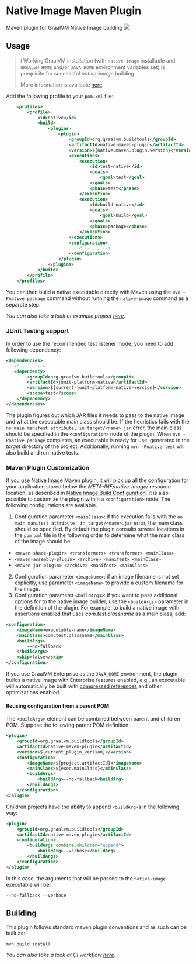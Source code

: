 # Native Image Maven Plugin
Maven plugin for GraalVM Native Image building
![](https://github.com/graalvm/native-image-build-tools/actions/workflows/native-maven-plugin.yml/badge.svg)

## Usage

> :information_source: Working GraalVM installation (with `native-image` installable and `GRAALVM_HOME` and/or `JAVA_HOME` environment variables set) is prequisite for successful *native-image* building.
>
> More information is available [here](../common/docs/GRAALVM_SETUP.md).


Add the following profile to your `pom.xml` file:

```xml
    <profiles>
        <profile>
            <id>native</id>
            <build>
                <plugins>
                    <plugin>
                        <groupId>org.graalvm.buildtools</groupId>
                        <artifactId>native-maven-plugin</artifactId>
                        <version>${native.maven.plugin.version}</version>
                        <executions>
                            <execution>
                                <id>test-native</id>
                                <goals>
                                    <goal>test</goal>
                                </goals>
                                <phase>test</phase>
                            </execution>
                            <execution>
                                <id>build-native</id>
                                <goals>
                                    <goal>build</goal>
                                </goals>
                                <phase>package</phase>
                            </execution>
                        </executions>
                        <configuration>
                            <!-- ... -->
                        </configuration>
                    </plugin>
                </plugins>
            </build>
        </profile>
    </profiles>
```

You can then build a native executable directly with Maven using the `mvn -Pnative package` command without running the `native-image` command as a separate step.

*You can also take a look at example project [here](../examples/maven).*

### JUnit Testing support
In order to use the recommended test listener mode, you need to add following dependency:

```xml
<dependencies>
   <!-- ... -->
   <dependency>
        <groupId>org.graalvm.buildtools</groupId>
        <artifactId>junit-platform-native</artifactId>
        <version>${current-junit-platform-native-version}</version>
        <scope>test</scope>
    </dependency>
</dependencies>
```

The plugin figures out which JAR files it needs to pass to the native image and
what the executable main class should be. If the heuristics fails with the `no main manifest attribute, in target/<name>.jar` error, the main class should be
specified in the `<configuration>` node of the plugin. When `mvn -Pnative package` completes, an executable is ready for use, generated in the _target_ directory of the project. Additionally, running `mvn -Pnative test` will also build and run native tests.

### Maven Plugin Customization

If you use Native Image Maven plugin, it will pick up all the configuration for your application stored below the  _META-INF/native-image/_ resource location, as described in [Native Image Build Configuration](https://www.graalvm.org/reference-manual/native-image/BuildConfiguration/).
It is also possible to customize the plugin within a
`<configuration>` node. The following configurations are available.

1. Configuration parameter `<mainClass>`: if the execution fails with the `no main manifest attribute, in target/<name>.jar` error, the main class should be specified. By default the plugin consults several locations in the  `pom.xml` file in the following order to determine what the main class of the image should be:
* `<maven-shade-plugin> <transformers> <transformer> <mainClass>`
* `<maven-assembly-plugin> <archive> <manifest> <mainClass>`
* `<maven-jar-plugin> <archive> <manifest> <mainClass>`
2. Configuration parameter `<imageName>`: if an image filename is not set explicitly, use parameter `<imageName>` to provide a custom filename for the image.
3. Configuration parameter `<buildArgs>`: if you want to pass additional options for to the native image builder, use the `<buildArgs>` parameter in the definition of the plugin. For example, to build a native image with assertions enabled that uses _com.test.classname_ as a main class, add:

```xml
<configuration>
    <imageName>executable-name</imageName>
    <mainClass>com.test.classname</mainClass>
    <buildArgs>
        --no-fallback
    </buildArgs>
    <skip>false</skip>
</configuration>
```

If you use GraalVM Enterprise as the `JAVA_HOME` environment, the plugin builds a native image with Enterprise features enabled, e.g., an executable will automatically be built with [compressed references](https://medium.com/graalvm/isolates-and-compressed-references-more-flexible-and-efficient-memory-management-for-graalvm-a044cc50b67e) and other optimizations enabled.

#### Reusing configuration from a parent POM

The `<buildArgs>` element can be combined between parent and children POM. Suppose the following parent POM definition:

```xml
<plugin>
    <groupId>org.graalvm.buildtools</groupId>
    <artifactId>native-maven-plugin</artifactId>
    <version>${current_plugin_version}</version>
    <configuration>
        <imageName>${project.artifactId}</imageName>
        <mainClass>${exec.mainClass}</mainClass>
        <buildArgs>
            <buildArg>--no-fallback<buildArg>
        </buildArgs>
    </configuration>
</plugin>
```

Children projects have the ability to append `<buildArg>`s in the following way:

```xml
<plugin>
    <groupId>org.graalvm.buildtools</groupId>
    <artifactId>native-maven-plugin</artifactId>
    <configuration>
        <buildArgs combine.children="append">
            <buildArg>--verbose</buildArg>
        </buildArgs>
    </configuration>
</plugin>
```

In this case, the arguments that will be passed to the `native-image` executable will be:
```shell
--no-fallback --verbose
```

## Building
This plugin follows standard maven plugin conventions and as such can be built as:

```shell
mvn build install
```

*You can also take a look at CI workflow [here](../.github/workflows/native-maven-plugin.yml).*
